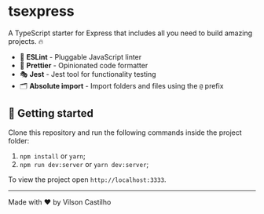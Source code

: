 # tsexpress

A TypeScript starter for Express that includes all you need to build amazing projects. 🔥

- 📏 **ESLint** - Pluggable JavaScript linter
- 💖 **Prettier** - Opinionated code formatter
- 🎭 **Jest** - Jest tool for functionality testing
- 🗂 **Absolute import** - Import folders and files using the `@` prefix

## 🚀 Getting started

Clone this repository and run the following commands inside the project folder:

1. `npm install` or `yarn`;
2. `npm run dev:server` or `yarn dev:server`;

To view the project open `http://localhost:3333`.

---

Made with ♥ by Vilson Castilho
